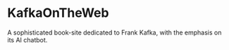 # KafkaOnTheWeb
A sophisticated book-site dedicated to Frank Kafka, with the emphasis on its AI chatbot.
